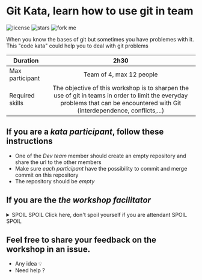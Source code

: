 # Git Kata, learn how to use git in team

![license](https://img.shields.io/github/license/Slashgear/git-kata.svg)
![stars](https://img.shields.io/github/stars/Slashgear/git-kata.svg?style=social)
![fork me](https://img.shields.io/github/forks/Slashgear/git-kata.svg?style=social)

When you know the bases of git but sometimes you have problemes with it. This "code kata" could help you to deal with git problems

| Duration        |                                                                                      2h30                                                                                      |
|-----------------|:------------------------------------------------------------------------------------------------------------------------------------------------------------------------------:|
| Max participant |                                                                             Team of 4, max 12 people                                                                                             |
| Required skills | The objective of this workshop is to sharpen the use of git in teams in order to limit the everyday problems that can be encountered with Git (interdependence, conflicts,...) |

## If you are a *kata participant*, follow these instructions

* One of the _Dev team_ member should create an empty repository and share the url to the other members
* Make sure *each participant* have the possibility to commit and merge commit on this repository
* The repository should be *empty*

## If you are the *the workshop facilitator*

<details>
  <summary>SPOIL SPOIL Click here, don't spoil yourself if you are attendant SPOIL SPOIL</summary>
  
  ### As a facilitator, your role will be to accompany the teams during the 2h30 workshop.

  You need to:

  * an internet connection
  * a video projector
  * (optional) [Story cubes](https://fr.asmodee.com/fr/games/story-cubes/) 
  
  ## Step 1: Explain the rules
  
  **READ**
  *As a team you will have to write a story. Each participant will have to write 2 sentences.
  You have 5 minutes to agree on the story to tell and share who should write which part.
  You should not talk about how you will organize yourself on the repository. (You can use _Story cubes_ to generate the story)
  I must be able to find the author of each sentence.
  The story must be consistent and respect the concordance of time.*
  
  
  ## Step 2: Split the team
  
  Make sure that the participants of the same team are positioned as far as possible in the room. They must not see what is displayed on their colleague's PC.

  **READ** 
  *You must not communicate with others by any means. You can only communicate through the Github interface.*
  
  ## Step 3: Simmer for a maximum of 45 minutes
  
  Let them do as they can for a maximum of 45 minutes. They should normally encounter several problems.
  If the team is doing well, introduce a new rule after 20 minutes.

  **READ**
  *You must write a back cover in another file*
  
  Take notes on what went wrong.
  
  ## Step 4: Debrief with the team
  
  You must look at the branches of the git tree. Talk about the problems encountered.

  Let the team propose methods that would avoid worries. If the team has no ideas, suggest your ideas.
  
  - Always start on a branch
  - Use PR to let your friend read your content
  - Use Merge, Rebase 
  
  
  ## Step 5: Starting from the beginning, this time it's the right one.
  
  All in the title.
</details>

## Feel free to share your feedback on the workshop in an issue.

- Any idea :bulb:
- Need help ?
